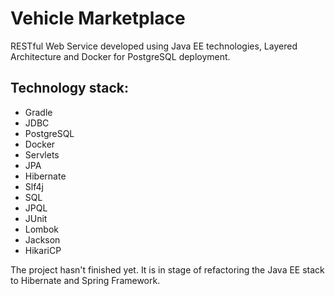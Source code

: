 # Vehicle Marketplace
RESTful Web Service developed using Java EE technologies, Layered Architecture and Docker for PostgreSQL deployment.

## Technology stack:
- Gradle
- JDBC
- PostgreSQL
- Docker
- Servlets
- JPA
- Hibernate
- Slf4j
- SQL
- JPQL
- JUnit
- Lombok
- Jackson
- HikariCP

The project hasn't finished yet.
It is in stage of refactoring the Java EE stack to Hibernate and Spring Framework.
